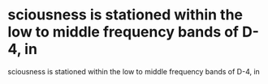 # sciousness is stationed within the low to middle frequency bands of D-4, in

sciousness is stationed within the low to middle frequency bands of D-4, in